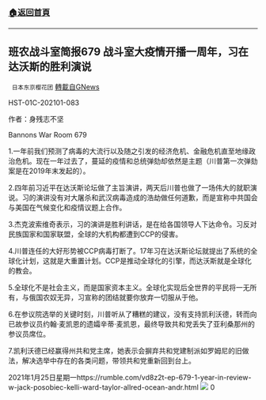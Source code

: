 ###  [:house:返回首頁](https://github.com/ourhimalayas/txt)
---

## 班农战斗室简报679 战斗室大疫情开播一周年，习在达沃斯的胜利演说
` 日本东京樱花团` [轉載自GNews](https://gnews.org/zh-hans/826243/)

HST-01C-202101-083

作者：身残志不坚

Bannons War Room 679

1.一年前我们预测了病毒的大流行以及随之引发的经济危机、金融危机直至地缘政治危机。现在一年过去了，蔓延的疫情和总统弹劾却依然是主题（川普第一次弹劾案是在2019年末发起的）。

2.四年前习近平在达沃斯论坛做了主旨演讲，两天后川普也做了一场伟大的就职演说。习的演讲没有对大屠杀和武汉病毒造成的浩劫做任何道歉，而是宣称中共国会与美国在气候变化和疫情议题上合作。

3.杰克波索维奇表示，习的演讲是胜利讲话，是在给各国领导人下达命令。习反对民族国家和国家联盟，全球的大机构都遭到CCP的侵害。

4.川普连任的大好形势被CCP病毒打断了。17年习在达沃斯论坛就提出了系统的全球化计划，这就是大重置计划。CCP是推动全球化的引擎，而达沃斯就是全球化的教会。

5.全球化不是社会主义，而是国家资本主义。全球化实现后全世界的平民将一无所有，与俄国农奴无异，习宣称的团结就要你放弃一切服从于他。

6.在参议院选举的关键时刻，川普听从了糟糕的建议，没有支持凯利沃德，转而向已故参议员约翰·麦凯恩的遗孀辛蒂·麦凯恩，最终导致共和党丢失了亚利桑那州的参议员席位。

7.凯利沃德已经赢得州共和党主席，她表示会摒弃共和党建制派如罗姆尼的旧做法，解决选举中存在的各类问题，带领共和党重新回到台上。

2021年1月25日星期一https://rumble.com/vd8z2t-ep-679-1-year-in-review-w-jack-posobiec-kelli-ward-taylor-allred-ocean-andr.html
![]()![](https://gnews.org/wp-content/uploads/2021/01/679.png)
0
